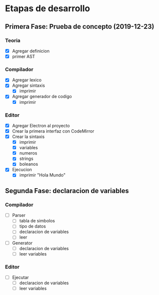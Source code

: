 # Etapas de desarrollo

## Primera Fase: Prueba de concepto (2019-12-23)

### Teoria

- [x] Agregar definicion
- [x] primer AST

### Compilador

- [x] Agregar lexico
- [x] Agregar sintaxis
  - [x] imprimir
- [x] Agregar generador de codigo
  - [x] imprimir

### Editor

- [x] Agregar Electron al proyecto
- [x] Crear la primera interfaz con CodeMirror
- [x] Crear la sintaxis
  - [x] imprimir
  - [x] variables
  - [x] numeros
  - [x] strings
  - [x] boleanos
- [x] Ejecucion
  - [x] imprimir "Hola Mundo"

## Segunda Fase: declaracion de variables

### Compilador

- [ ] Parser
  - [ ] tabla de simbolos
  - [ ] tipo de datos
  - [ ] declaracion de variables
  - [ ] leer
- [ ] Generator
  - [ ] declaracion de variables
  - [ ] leer variables

### Editor

- [ ] Ejecutar
  - [ ] declaracion de variables
  - [ ] leer variables
